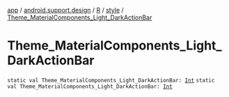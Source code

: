 [app](../../../index.md) / [android.support.design](../../index.md) / [R](../index.md) / [style](index.md) / [Theme_MaterialComponents_Light_DarkActionBar](./-theme_-material-components_-light_-dark-action-bar.md)

# Theme_MaterialComponents_Light_DarkActionBar

`static val Theme_MaterialComponents_Light_DarkActionBar: `[`Int`](https://kotlinlang.org/api/latest/jvm/stdlib/kotlin/-int/index.html)
`static val Theme_MaterialComponents_Light_DarkActionBar: `[`Int`](https://kotlinlang.org/api/latest/jvm/stdlib/kotlin/-int/index.html)